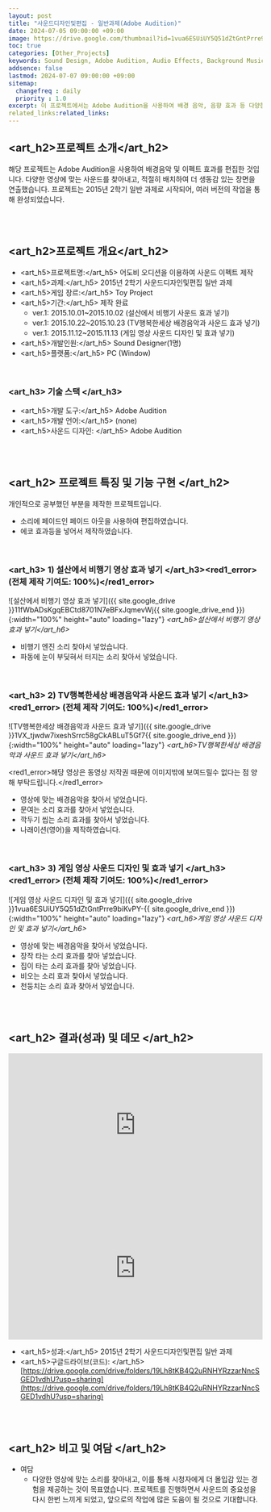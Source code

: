 ```yaml
---
layout: post
title: "사운드디자인및편집 - 일반과제(Adobe Audition)"
date: 2024-07-05 09:00:00 +09:00
image: https://drive.google.com/thumbnail?id=1vua6ESUiUY5Q51dZtGntPrre9biKvPY-
toc: true
categories: [Other_Projects]
keywords: Sound Design, Adobe Audition, Audio Effects, Background Music, Sound Editing
addsence: false
lastmod: 2024-07-07 09:00:00 +09:00
sitemap:
  changefreq : daily
  priority : 1.0
excerpt: 이 프로젝트에서는 Adobe Audition을 사용하여 배경 음악, 음향 효과 등 다양한 미디어에 대한 사운드 디자인 및 편집을 선보입니다.
related_links:related_links:
---
```


## <art_h2>프로젝트 소개</art_h2>

해당 프로젝트는 Adobe Audition을 사용하여 배경음악 및 이펙트 효과를 편집한 것입니다. 다양한 영상에 맞는 사운드를 찾아내고, 적절히 배치하여 더 생동감 있는 장면을 연출했습니다. 프로젝트는 2015년 2학기 일반 과제로 시작되어, 여러 버전의 작업을 통해 완성되었습니다.

<br>
<br>

## <art_h2>프로젝트 개요</art_h2>

- <span><art_h5>프로젝트명:</art_h5> 어도비 오디션을 이용하여 사운드 이펙트 제작</span>
- <span><art_h5>과제:</art_h5> 2015년 2학기 사운드디자인및편집 일반 과제</span>
- <span><art_h5>게임 장르:</art_h5> Toy Project</span>
- <span><art_h5>기간:</art_h5> 제작 완료</span>
    - ver.1: 2015.10.01~2015.10.02 (설산에서 비행기 사운드 효과 넣기)
    - ver.1: 2015.10.22~2015.10.23 (TV행복한세상 배경음악과 사운드 효과 넣기)
    - ver.1: 2015.11.12~2015.11.13 (게임 영상 사운드 디자인 및 효과 넣기)
- <span><art_h5>개발인원:</art_h5> Sound Designer(1명)</span>
- <span><art_h5>플랫폼:</art_h5> PC (Window)</span>

<br>

### <art_h3> 기술 스택 </art_h3>

- <span><art_h5>개발 도구:</art_h5> Adobe Audition  </span>
- <span><art_h5>개발 언어:</art_h5> (none)  </span>
- <span><art_h5>사운드 디자인: </art_h5> Adobe Audition</span>

<br>
<br>

## <art_h2> 프로젝트 특징 및 기능 구현 </art_h2>

개인적으로 공부했던 부분을 제작한 프로젝트입니다.

- 소리에 페이드인 페이드 아웃을 사용하여 편집하였습니다.
- 에코 효과등을 넣어서 제작하였습니다.

<br>

### <art_h3> 1) 설산에서 비행기 영상 효과 넣기  </art_h3><red1_error> (전체 제작 기여도: 100%)</red1_error>

![설산에서 비행기 영상 효과 넣기]({{ site.google_drive }}11fWbADsKgqEBCtd8701N7eBFxJqmevWj{{ site.google_drive_end }}){:width="100%" height="auto" loading="lazy"}
*<art_h6>설산에서 비행기 영상 효과 넣기</art_h6>*

- 비행기 엔진 소리 찾아서 넣었습니다.
- 파동에 눈이 부딪혀서 터지는 소리 찾아서 넣었습니다.

<br>

### <art_h3> 2) TV행복한세상 배경음악과 사운드 효과 넣기 </art_h3><red1_error> (전체 제작 기여도: 100%)</red1_error>

![TV행복한세상 배경음악과 사운드 효과 넣기]({{ site.google_drive }}1VX_tjwdw7ixeshSrrc58gCkABLuT5Gf7{{ site.google_drive_end }}){:width="100%" height="auto" loading="lazy"}
*<art_h6>TV행복한세상 배경음악과 사운드 효과 넣기</art_h6>*

<red1_error>해당 영상은 동영상 저작권 때문에 이미지밖에 보여드릴수 없다는 점 양해 부탁드립니다.</red1_error>

- 영상에 맞는 배경음악을 찾아서 넣었습니다.
- 문여는 소리 효과를 찾아서 넣었습니다.
- 깍두기 씹는 소리 효과를 찾아서 넣었습니다.
- 나래이션(영어)을 제작하였습니다.

<br>

### <art_h3> 3) 게임 영상 사운드 디자인 및 효과 넣기 </art_h3><red1_error> (전체 제작 기여도: 100%)</red1_error>

![게임 영상 사운드 디자인 및 효과 넣기]({{ site.google_drive }}1vua6ESUiUY5Q51dZtGntPrre9biKvPY-{{ site.google_drive_end }}){:width="100%" height="auto" loading="lazy"}
*<art_h6>게임 영상 사운드 디자인 및 효과 넣기</art_h6>*

- 영상에 맞는 배경음악을 찾아서 넣었습니다.
- 장작 타는 소리 효과를 찾아 넣었습니다.
- 집이 타는 소리 효과를 찾아 넣었습니다.
- 비오는 소리 효과 찾아서 넣었습니다.
- 천둥치는 소리 효과 찾아서 넣었습니다.

<br>
<br>

## <art_h2> 결과(성과) 및 데모 </art_h2>

<iframe width="100%" style="aspect-ratio:16/9" src="https://drive.google.com/file/d/1dp2jIzgATjjJqU5mRmkthnKXSHPM1UsH/preview" title="게임 영상 사운드 디자인 및 효과 넣기" frameborder="0" allow="accelerometer; autoplay; clipboard-write; encrypted-media; gyroscope; picture-in-picture; web-share" allowfullscreen></iframe>

<iframe width="100%" style="aspect-ratio:16/9" src="https://drive.google.com/file/d/1Peny7oi2f8hLTME1VsOXd2FGgCPYIzWD/preview" title="설산에서 비행기 영상 효과 넣기" frameborder="0" allow="accelerometer; autoplay; clipboard-write; encrypted-media; gyroscope; picture-in-picture; web-share" allowfullscreen></iframe>

- <span><art_h5>성과:</art_h5> 2015년 2학기 사운드디자인및편집 일반 과제 </span>
- <span><art_h5>구글드라이브(코드): </art_h5>[https://drive.google.com/drive/folders/19Lh8tKB4Q2uRNHYRzzarNncSGED1vdhU?usp=sharing](https://drive.google.com/drive/folders/19Lh8tKB4Q2uRNHYRzzarNncSGED1vdhU?usp=sharing)</span>


<br>
<br>

## <art_h2> 비고 및 여담 </art_h2>

- 여담 
  - 다양한 영상에 맞는 소리를 찾아내고, 이를 통해 시청자에게 더 몰입감 있는 경험을 제공하는 것이 목표였습니다. 프로젝트를 진행하면서 사운드의 중요성을 다시 한번 느끼게 되었고, 앞으로의 작업에 많은 도움이 될 것으로 기대합니다.
  